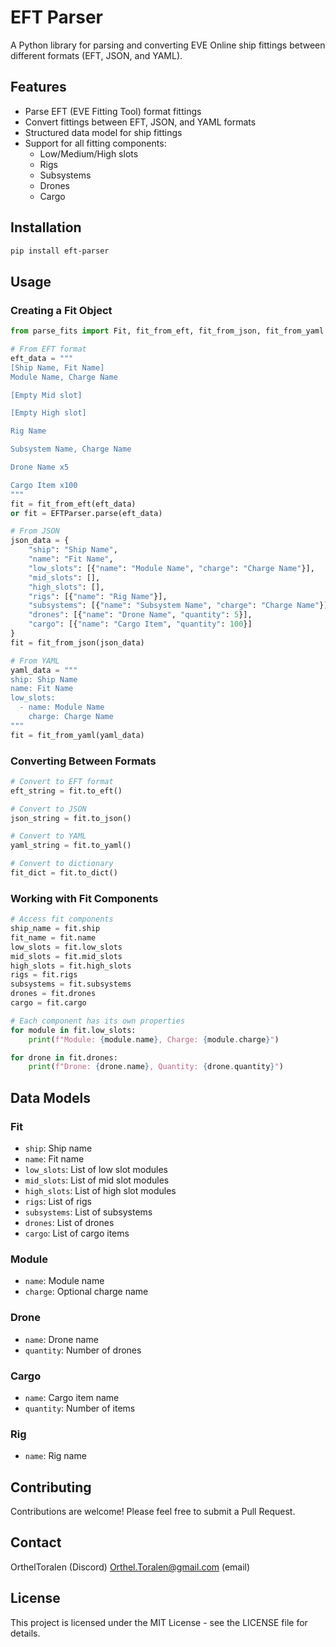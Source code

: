 # EFT Parser

A Python library for parsing and converting EVE Online ship fittings between different formats (EFT, JSON, and YAML).


## Features

- Parse EFT (EVE Fitting Tool) format fittings
- Convert fittings between EFT, JSON, and YAML formats
- Structured data model for ship fittings
- Support for all fitting components:
  - Low/Medium/High slots
  - Rigs
  - Subsystems
  - Drones
  - Cargo

## Installation

```bash
pip install eft-parser
```

## Usage

### Creating a Fit Object

```python
from parse_fits import Fit, fit_from_eft, fit_from_json, fit_from_yaml

# From EFT format
eft_data = """
[Ship Name, Fit Name]
Module Name, Charge Name

[Empty Mid slot]

[Empty High slot]

Rig Name

Subsystem Name, Charge Name

Drone Name x5

Cargo Item x100
"""
fit = fit_from_eft(eft_data)
or fit = EFTParser.parse(eft_data)

# From JSON
json_data = {
    "ship": "Ship Name",
    "name": "Fit Name",
    "low_slots": [{"name": "Module Name", "charge": "Charge Name"}],
    "mid_slots": [],
    "high_slots": [],
    "rigs": [{"name": "Rig Name"}],
    "subsystems": [{"name": "Subsystem Name", "charge": "Charge Name"}],
    "drones": [{"name": "Drone Name", "quantity": 5}],
    "cargo": [{"name": "Cargo Item", "quantity": 100}]
}
fit = fit_from_json(json_data)

# From YAML
yaml_data = """
ship: Ship Name
name: Fit Name
low_slots:
  - name: Module Name
    charge: Charge Name
"""
fit = fit_from_yaml(yaml_data)
```

### Converting Between Formats

```python
# Convert to EFT format
eft_string = fit.to_eft()

# Convert to JSON
json_string = fit.to_json()

# Convert to YAML
yaml_string = fit.to_yaml()

# Convert to dictionary
fit_dict = fit.to_dict()
```

### Working with Fit Components

```python
# Access fit components
ship_name = fit.ship
fit_name = fit.name
low_slots = fit.low_slots
mid_slots = fit.mid_slots
high_slots = fit.high_slots
rigs = fit.rigs
subsystems = fit.subsystems
drones = fit.drones
cargo = fit.cargo

# Each component has its own properties
for module in fit.low_slots:
    print(f"Module: {module.name}, Charge: {module.charge}")

for drone in fit.drones:
    print(f"Drone: {drone.name}, Quantity: {drone.quantity}")
```

## Data Models

### Fit
- `ship`: Ship name
- `name`: Fit name
- `low_slots`: List of low slot modules
- `mid_slots`: List of mid slot modules
- `high_slots`: List of high slot modules
- `rigs`: List of rigs
- `subsystems`: List of subsystems
- `drones`: List of drones
- `cargo`: List of cargo items

### Module
- `name`: Module name
- `charge`: Optional charge name

### Drone
- `name`: Drone name
- `quantity`: Number of drones

### Cargo
- `name`: Cargo item name
- `quantity`: Number of items

### Rig
- `name`: Rig name

## Contributing

Contributions are welcome! Please feel free to submit a Pull Request. 

## Contact
OrthelToralen (Discord)
Orthel.Toralen@gmail.com (email)

## License

This project is licensed under the MIT License - see the LICENSE file for details.
